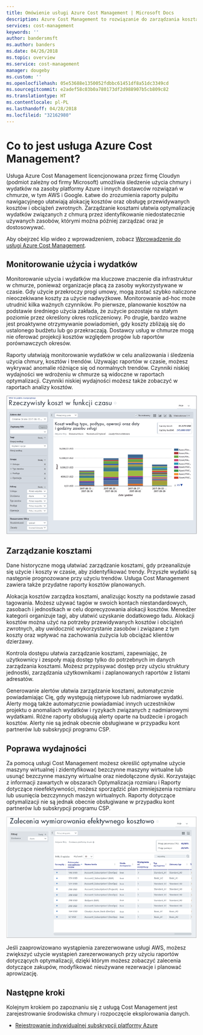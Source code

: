 ```yaml
---
title: Omówienie usługi Azure Cost Management | Microsoft Docs
description: Azure Cost Management to rozwiązanie do zarządzania kosztami wielu chmur, które ułatwia korzystanie z platformy Azure i innych zasobów w chmurze.
services: cost-management
keywords: ''
author: bandersmsft
ms.author: banders
ms.date: 04/26/2018
ms.topic: overview
ms.service: cost-management
manager: dougeby
ms.custom: ''
ms.openlocfilehash: 05e53688e1350052fdbbc61451df8a51dc3349cd
ms.sourcegitcommit: e2adef58c03b0a780173df2d988907b5cb809c82
ms.translationtype: HT
ms.contentlocale: pl-PL
ms.lasthandoff: 04/28/2018
ms.locfileid: "32162980"
---
```

# <a name="what-is-azure-cost-management"></a>Co to jest usługa Azure Cost Management?

Usługa Azure Cost Management licencjonowana przez firmę Cloudyn (podmiot zależny od firmy Microsoft) umożliwia śledzenie użycia chmury i wydatków na zasoby platformy Azure i innych dostawców rozwiązań w chmurze, w tym AWS i Google. Łatwe do zrozumienia raporty pulpitu nawigacyjnego ułatwiają alokację kosztów oraz obsługę przewidywanych kosztów i obciążeń zwrotnych. Zarządzanie kosztami ułatwia optymalizację wydatków związanych z chmurą przez identyfikowanie niedostatecznie używanych zasobów, którymi można później zarządzać oraz je dostosowywać.

Aby obejrzeć klip wideo z wprowadzeniem, zobacz [Wprowadzenie do usługi Azure Cost Management](https://azure.microsoft.com/resources/videos/azure-cost-management-overview-and-demo).

## <a name="monitor-usage-and-spending"></a>Monitorowanie użycia i wydatków

Monitorowanie użycia i wydatków ma kluczowe znaczenie dla infrastruktur w chmurze, ponieważ organizacje płacą za zasoby wykorzystywane w czasie. Gdy użycie przekroczy progi umowy, mogą zostać szybko naliczone nieoczekiwane koszty za użycie nadwyżkowe. Monitorowanie ad-hoc może utrudnić kilka ważnych czynników. Po pierwsze, planowanie kosztów na podstawie średniego użycia zakłada, że zużycie pozostaje na stałym poziomie przez określony okres rozliczeniowy. Po drugie, bardzo ważne jest proaktywne otrzymywanie powiadomień, gdy koszty zbliżają się do ustalonego budżetu lub go przekraczają. Dostawcy usług w chmurze mogą nie oferować projekcji kosztów względem progów lub raportów porównawczych okresów.

Raporty ułatwiają monitorowanie wydatków w celu analizowania i śledzenia użycia chmury, kosztów i trendów. Używając raportów w czasie, możesz wykrywać anomalie różniące się od normalnych trendów. Czynniki niskiej wydajności we wdrożeniu w chmurze są widoczne w raportach optymalizacji. Czynniki niskiej wydajności możesz także zobaczyć w raportach analizy kosztów.

![Raport kosztu w czasie](media\overview\cost-over-time-rpt.png)


## <a name="manage-costs"></a>Zarządzanie kosztami

Dane historyczne mogą ułatwiać zarządzanie kosztami, gdy przeanalizuje się użycie i koszty w czasie, aby zidentyfikować trendy. Przyszłe wydatki są następnie prognozowane przy użyciu trendów. Usługa Cost Management zawiera także przydatne raporty kosztów planowanych.

Alokacja kosztów zarządza kosztami, analizując koszty na podstawie zasad tagowania. Możesz używać tagów w swoich kontach niestandardowych, zasobach i jednostkach w celu doprecyzowania alokacji kosztów. Menedżer kategorii organizuje tagi, aby ułatwić uzyskanie dodatkowego ładu. Alokacji kosztów można użyć na potrzeby przewidywanych kosztów i obciążeń zwrotnych, aby uwidocznić wykorzystanie zasobów i związane z tym koszty oraz wpływać na zachowania zużycia lub obciążać klientów dzierżawy.

Kontrola dostępu ułatwia zarządzanie kosztami, zapewniając, że użytkownicy i zespoły mają dostęp tylko do potrzebnych im danych zarządzania kosztami. Możesz przypisywać dostęp przy użyciu struktury jednostki, zarządzania użytkownikami i zaplanowanych raportów z listami adresatów.

Generowanie alertów ułatwia zarządzanie kosztami, automatycznie powiadamiając Cię, gdy występują nietypowe lub nadmiarowe wydatki. Alerty mogą także automatycznie powiadamiać innych uczestników projektu o anomaliach wydatków i ryzykach związanych z nadmiarowymi wydatkami. Różne raporty obsługują alerty oparte na budżecie i progach kosztów. Alerty nie są jednak obecnie obsługiwane w przypadku kont partnerów lub subskrypcji programu CSP.

## <a name="improve-efficiency"></a>Poprawa wydajności

Za pomocą usługi Cost Management możesz określić optymalne użycie maszyny wirtualnej i zidentyfikować bezczynne maszyny wirtualne lub usunąć bezczynne maszyny wirtualne oraz niedołączone dyski. Korzystając z informacji zawartych w obszarach Optymalizacja rozmiaru i Raporty dotyczące nieefektywności, możesz sporządzić plan zmniejszenia rozmiaru lub usunięcia bezczynnych maszyn wirtualnych. Raporty dotyczące optymalizacji nie są jednak obecnie obsługiwane w przypadku kont partnerów lub subskrypcji programu CSP.

![Zalecenia dotyczące ustalania rozmiaru](.\media\overview\sizing.png)

Jeśli zaaprowizowano wystąpienia zarezerwowane usługi AWS, możesz zwiększyć użycie wystąpień zarezerwowanych przy użyciu raportów dotyczących optymalizacji, dzięki którym możesz zobaczyć zalecenia dotyczące zakupów, modyfikować nieużywane rezerwacje i planować aprowizację.

## <a name="next-steps"></a>Następne kroki

Kolejnym krokiem po zapoznaniu się z usługą Cost Management jest zarejestrowanie środowiska chmury i rozpoczęcie eksplorowania danych.

- [Rejestrowanie indywidualnej subskrypcji platformy Azure](quick-register-azure-sub.md)
